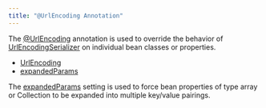 ```yaml
---
title: "@UrlEncoding Annotation"
---
```


The [@UrlEncoding](../apidocs/org/apache/juneau/urlencoding/annotation/UrlEncoding.html) annotation is used to override the behavior of [UrlEncodingSerializer](../apidocs/org/apache/juneau/urlencoding/UrlEncodingSerializer.html) on individual bean classes or properties.
- [UrlEncoding](../apidocs/org/apache/juneau/urlencoding/annotation/UrlEncoding.html)
- [expandedParams](../apidocs/org/apache/juneau/urlencoding/annotation/UrlEncoding.html#expandedParams())

The [expandedParams](../apidocs/org/apache/juneau/urlencoding/annotation/UrlEncoding.html#expandedParams()) setting is used to force bean properties of type array or Collection to be expanded into multiple key/value pairings.
